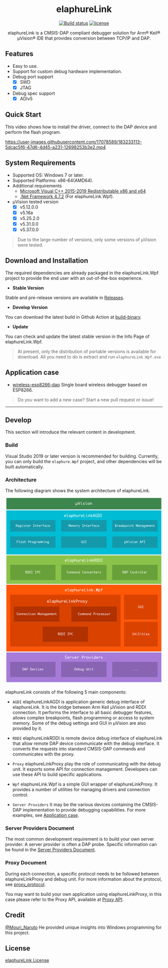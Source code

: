 <h1 align="center">elaphureLink</h1>

<div align="center">

[![Build status][github-action-build-image]][github-action-build-url] [![license][license-image]][license-url]

[github-action-build-image]: https://github.com/windowsair/elaphureLink/actions/workflows/build-binary.yml/badge.svg
[github-action-build-url]: https://github.com/windowsair/elaphureLink/actions/workflows/build-binary.yml

[license-image]: https://img.shields.io/badge/license-BSD2-green.svg
[license-url]: https://github.com/windowsair/elaphureLink/blob/master/LICENSE.md

elaphureLink is a CMSIS-DAP compliant debugger solution for Arm® Keil® µVision® IDE that provides conversion between TCP/IP and DAP.


</div>


## Features

- Easy to use.
- Support for custom debug hardware implementation.
- Debug port support
    - [x] SWD
    - [x] JTAG
- Debug spec support
  - [x] ADIv5

## Quick Start

This video shows how to install the driver, connect to the DAP device and perform the flash program.


https://user-images.githubusercontent.com/17078589/183233113-5dcac5f6-47d6-4d45-a231-12698253b3e2.mp4


## System Requirements

- Supported OS: Windows 7 or later.
- Supported Platforms: x86-64(AMD64).
- Additional requirements
  - [Microsoft Visual C++ 2015-2019 Redistributable x86 and x64](https://docs.microsoft.com/en-us/cpp/windows/latest-supported-vc-redist?view=msvc-170)
  - [.Net Framework 4.7.2](https://dotnet.microsoft.com/en-us/download/dotnet-framework/net472) (For elaphureLink.Wpf).
- µVision tested version
  - [x] v5.12.0.0
  - [x] v5.16a
  - [x] v5.25.2.0
  - [x] v5.31.0.0
  - [x] v5.37.0.0

> Due to the large number of versions, only some versions of µVision were tested.

## Download and Installation

The required dependencies are already packaged in the elaphureLink.Wpf project to provide the end user with an out-of-the-box experience.

- **Stable Version**

Stable and pre-release versions are available in [Releases](https://github.com/windowsair/elaphureLink/releases).


- **Develop Version**

You can download the latest build in Github Action at [build-binary](https://github.com/windowsair/elaphureLink/actions/workflows/build-binary.yml).


- **Update**

You can check and update the latest stable version in the Info Page of elaphureLink.Wpf.

> At present, only the distribution of portable versions is available for download. All you need to do is extract and run `elaphureLink.Wpf.exe`


## Application case

- [wireless-esp8266-dap](https://github.com/windowsair/wireless-esp8266-dap) Single board wireless debugger based on ESP8266.

> Do you want to add a new case? Start a new pull request or issue!

----

## Develop

This section will introduce the relevant content in development.

### Build

Visual Studio 2019 or later version is recommended for building. Currently, you can only build the `elaphure.Wpf` project, and other dependencies will be built automatically.


### Architecture

The following diagram shows the system architecture of elaphureLink.

![Architecture](docs/elaphureLink_architecture.png)

elaphureLink consists of the following 5 main components:

- `AGDI` elaphureLinkAGDI is application generic debug interface of elaphureLink. It is the bridge between Arm Keil µVision and RDDI connection. It performs the interface to all basic debugger features, allows complex breakpoints, flash programming or access to system memory. Some of the debug settings and GUI in µVision are also provided by it.

- `RDDI` elaphureLinkRDDI is remote device debug interface of elaphureLink that allow remote DAP device communicate with the debug interface. It converts the requests into standard CMSIS-DAP commands and communicates with the proxy.

- `Proxy` elaphureLinkProxy play the role of communicating with the debug unit. It exports some API for connection management. Developers can use these API to build specific applications.

- `Wpf` elaphureLink.Wpf is a simple GUI wrapper of elaphureLinkProxy. It provides a number of utilities for managing drivers and connection control.

- `Server Providers` It may be the various devices containing the CMSIS-DAP implementation to provide debugging capabilities. For more examples, see [Application case](#Application-case).


### Server Providers Document

The most common development requirement is to build your own server provider. A server provider is often a DAP probe. Specific information can be found in the [Server Providers Document](docs/server_providers_document.md).



### Proxy Document

During each connection, a specific protocol needs to be followed between elaphureLinkProxy and debug unit. For more information about the protocol, see [proxy_protocol](docs/proxy_protocol.md).


You may want to build your own application using elaphureLinkProxy, in this case please refer to the Proxy API, available at [Proxy API](docs/proxy_api.md).


## Credit

[@Mouri_Naruto](https://github.com/MouriNaruto) He provided unique insights into Windows programming for this project.


## License

[elaphureLink License](License.md)
